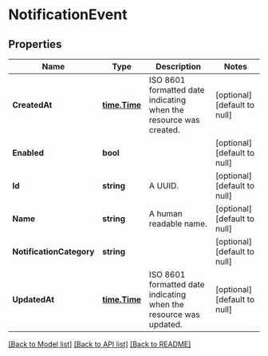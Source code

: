 # NotificationEvent

## Properties
Name | Type | Description | Notes
------------ | ------------- | ------------- | -------------
**CreatedAt** | [**time.Time**](time.Time.md) | ISO 8601 formatted date indicating when the resource was created. | [optional] [default to null]
**Enabled** | **bool** |  | [optional] [default to null]
**Id** | **string** | A UUID. | [optional] [default to null]
**Name** | **string** | A human readable name. | [optional] [default to null]
**NotificationCategory** | **string** |  | [optional] [default to null]
**UpdatedAt** | [**time.Time**](time.Time.md) | ISO 8601 formatted date indicating when the resource was updated. | [optional] [default to null]

[[Back to Model list]](../README.md#documentation-for-models) [[Back to API list]](../README.md#documentation-for-api-endpoints) [[Back to README]](../README.md)


